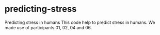 # predicting-stress
Predicting stress in humans
This code help to predict stress in humans. We made use of participants 01, 02, 04 and 06. 
